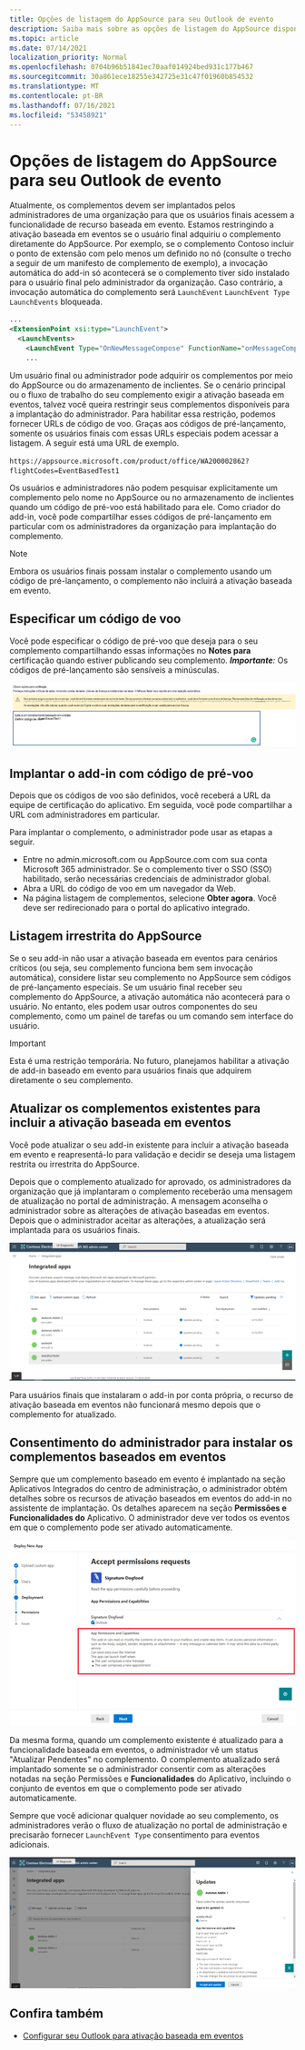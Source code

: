 ```yaml
---
title: Opções de listagem do AppSource para seu Outlook de evento
description: Saiba mais sobre as opções de listagem do AppSource disponíveis para seu Outlook que implementa a ativação baseada em eventos.
ms.topic: article
ms.date: 07/14/2021
localization_priority: Normal
ms.openlocfilehash: 0704b96b51841ec70aaf014924bed931c177b467
ms.sourcegitcommit: 30a861ece18255e342725e31c47f01960b854532
ms.translationtype: MT
ms.contentlocale: pt-BR
ms.lasthandoff: 07/16/2021
ms.locfileid: "53458921"
---
```

# <a name="appsource-listing-options-for-your-event-based-outlook-add-in"></a>Opções de listagem do AppSource para seu Outlook de evento

Atualmente, os complementos devem ser implantados pelos administradores de uma organização para que os usuários finais acessem a funcionalidade de recurso baseada em evento. Estamos restringindo a ativação baseada em eventos se o usuário final adquiriu o complemento diretamente do AppSource. Por exemplo, se o complemento Contoso incluir o ponto de extensão com pelo menos um definido no nó (consulte o trecho a seguir de um manifesto de complemento de exemplo), a invocação automática do add-in só acontecerá se o complemento tiver sido instalado para o usuário final pelo administrador da organização. Caso contrário, a invocação automática do complemento será `LaunchEvent` `LaunchEvent Type` `LaunchEvents` bloqueada.

```xml
...
<ExtensionPoint xsi:type="LaunchEvent">
  <LaunchEvents>
    <LaunchEvent Type="OnNewMessageCompose" FunctionName="onMessageComposeHandler"/>
    ...
```

Um usuário final ou administrador pode adquirir os complementos por meio do AppSource ou do armazenamento de inclientes. Se o cenário principal ou o fluxo de trabalho do seu complemento exigir a ativação baseada em eventos, talvez você queira restringir seus complementos disponíveis para a implantação do administrador. Para habilitar essa restrição, podemos fornecer URLs de código de voo. Graças aos códigos de pré-lançamento, somente os usuários finais com essas URLs especiais podem acessar a listagem. A seguir está uma URL de exemplo.

`https://appsource.microsoft.com/product/office/WA200002862?flightCodes=EventBasedTest1`

Os usuários e administradores não podem pesquisar explicitamente um complemento pelo nome no AppSource ou no armazenamento de inclientes quando um código de pré-voo está habilitado para ele. Como criador do add-in, você pode compartilhar esses códigos de pré-lançamento em particular com os administradores da organização para implantação do complemento.

> [!NOTE]
> Embora os usuários finais possam instalar o complemento usando um código de pré-lançamento, o complemento não incluirá a ativação baseada em evento.

## <a name="specify-a-flight-code"></a>Especificar um código de voo

Você pode especificar o código de pré-voo que deseja para o seu complemento compartilhando essas informações no **Notes para** certificação quando estiver publicando seu complemento. _**Importante**:_ Os códigos de pré-lançamento são sensíveis a minúsculas.

![Captura de tela mostrando exemplo de solicitação de código de voo no Notes para a tela de certificação durante o processo de publicação.](../images/outlook-publish-notes-for-certification-1.png)

## <a name="deploy-add-in-with-flight-code"></a>Implantar o add-in com código de pré-voo

Depois que os códigos de voo são definidos, você receberá a URL da equipe de certificação do aplicativo. Em seguida, você pode compartilhar a URL com administradores em particular.

Para implantar o complemento, o administrador pode usar as etapas a seguir.

- Entre no admin.microsoft.com ou AppSource.com com sua conta Microsoft 365 administrador. Se o complemento tiver o SSO (SSO) habilitado, serão necessárias credenciais de administrador global.
- Abra a URL do código de voo em um navegador da Web.
- Na página listagem de complementos, selecione **Obter agora**. Você deve ser redirecionado para o portal do aplicativo integrado.

## <a name="unrestricted-appsource-listing"></a>Listagem irrestrita do AppSource

Se o seu add-in não usar a ativação baseada em eventos para cenários críticos (ou seja, seu complemento funciona bem sem invocação automática), considere listar seu complemento no AppSource sem códigos de pré-lançamento especiais. Se um usuário final receber seu complemento do AppSource, a ativação automática não acontecerá para o usuário. No entanto, eles podem usar outros componentes do seu complemento, como um painel de tarefas ou um comando sem interface do usuário.

> [!IMPORTANT]
> Esta é uma restrição temporária. No futuro, planejamos habilitar a ativação de add-in baseado em evento para usuários finais que adquirem diretamente o seu complemento.

## <a name="update-existing-add-ins-to-include-event-based-activation"></a>Atualizar os complementos existentes para incluir a ativação baseada em eventos

Você pode atualizar o seu add-in existente para incluir a ativação baseada em evento e reapresentá-lo para validação e decidir se deseja uma listagem restrita ou irrestrita do AppSource.

Depois que o complemento atualizado for aprovado, os administradores da organização que já implantaram o complemento receberão uma mensagem de atualização no portal de administração. A mensagem aconselha o administrador sobre as alterações de ativação baseadas em eventos. Depois que o administrador aceitar as alterações, a atualização será implantada para os usuários finais.

![Captura de tela da notificação de atualização do aplicativo na tela "Aplicativos integrados".](../images/outlook-deploy-update-notification.png)

Para usuários finais que instalaram o add-in por conta própria, o recurso de ativação baseada em eventos não funcionará mesmo depois que o complemento for atualizado.

## <a name="admin-consent-for-installing-event-based-add-ins"></a>Consentimento do administrador para instalar os complementos baseados em eventos

Sempre que um complemento baseado em  evento é implantado na seção Aplicativos Integrados do centro de administração, o administrador obtém detalhes sobre os recursos de ativação baseados em eventos do add-in no assistente de implantação. Os detalhes aparecem na seção **Permissões e Funcionalidades do** Aplicativo. O administrador deve ver todos os eventos em que o complemento pode ser ativado automaticamente.

![Captura de tela da tela "Aceitar solicitações de permissões" ao implantar um novo aplicativo.](../images/outlook-deploy-accept-permissions-requests.png)

Da mesma forma, quando um complemento existente é atualizado para a funcionalidade baseada em eventos, o administrador vê um status "Atualizar Pendentes" no complemento. O complemento atualizado será implantado somente se o administrador consentir com as alterações notadas na seção Permissões e **Funcionalidades** do Aplicativo, incluindo o conjunto de eventos em que o complemento pode ser ativado automaticamente.

Sempre que você adicionar qualquer novidade ao seu complemento, os administradores verão o fluxo de atualização no portal de administração e precisarão fornecer `LaunchEvent Type` consentimento para eventos adicionais.

![Captura de tela do fluxo "Atualizações" ao implantar um aplicativo atualizado.](../images/outlook-deploy-update-flow.png)

## <a name="see-also"></a>Confira também

- [Configurar seu Outlook para ativação baseada em eventos](autolaunch.md)
